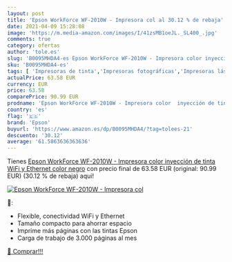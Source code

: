 ```yaml
---
layout: post
title: 'Epson WorkForce WF-2010W - Impresora col al 30.12 % de rebaja'
date: 2021-04-09 15:28:08
image: 'https://m.media-amazon.com/images/I/41zsMB1oeJL._SL400_.jpg'
comments: true
category: ofertas
author: 'tole.es'
slug: 'B0095MHDA4-es Epson WorkForce WF-2010W - Impresora color inyección de...'
sku: 'B0095MHDA4-es'
tags: [ 'Impresoras de tinta','Impresoras fotográficas','Impresoras láser y de tinta','Impresoras y accesorios','Informática','epson','impresora','wifi', ]
actualPrice: 63.58 EUR
currency: EUR
price: 63.58
comparePrice: 90.99 EUR
prodname: 'Epson WorkForce WF-2010W - Impresora color  inyección de tinta  WiFi y Ethernet   color negro'
country: 'es'
flag: '🇪🇸'
brand: 'Epson'
buyurl: 'https://www.amazon.es/dp/B0095MHDA4/?tag=tolees-21'
descuento: '30.12'
average: '61.5863636363636'
---
```


Tienes [Epson WorkForce WF-2010W - Impresora color  inyección de tinta  WiFi y Ethernet   color negro](https://www.amazon.es/dp/B0095MHDA4/?tag=tolees-21) con precio final de  63.58 EUR (original: 90.99 EUR) (30.12 %  de rebaja) aqui!

[![Epson WorkForce WF-2010W - Impresora col](https://m.media-amazon.com/images/I/41zsMB1oeJL._SL400_.jpg)](https://www.amazon.es/dp/B0095MHDA4/?tag=tolees-21)

🔎:

- Flexible, conectividad WiFi y Ethernet
- Tamaño compacto para ahorrar espacio
- Imprime más páginas con las tintas Epson
- Carga de trabajo de 3.000 páginas al mes

[🛒 Comprar!!!](https://www.amazon.es/dp/B0095MHDA4/?tag=tolees-21)
